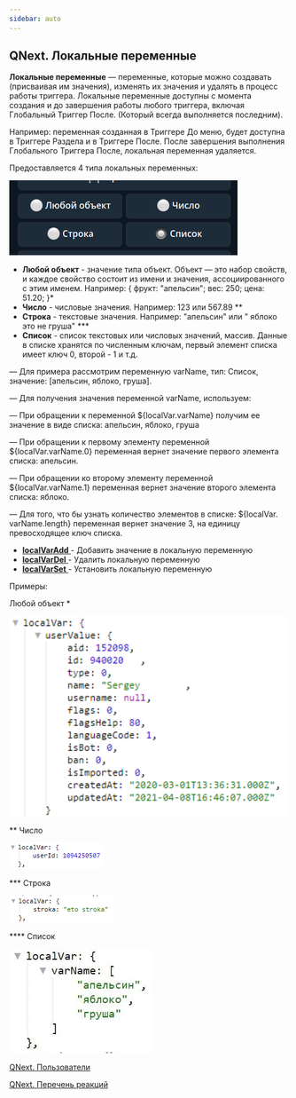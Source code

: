 ```yaml
---
sidebar: auto
---
```


## QNext. Локальные переменные

**Локальные переменные** — переменные, которые можно создавать (присваивая им значения), изменять их значения и удалять  в процесс работы триггера. Локальные переменные доступны с момента создания и до завершения работы любого триггера, включая Глобальный Триггер После. (Который всегда выполняется последним).

Например: переменная созданная в Триггере До меню, будет доступна в Триггере Раздела и в Триггере После. После завершения выполнения Глобального Триггера После, локальная переменная удаляется.

Предоставляется 4 типа локальных переменных:

![](./1.png)
* **Любой объект** - значение типа объект. Объект — это набор свойств, и каждое свойство состоит из имени и значения, ассоциированного с этим именем. Например: { фрукт: "апельсин"; вес: 250; цена: 51.20; }*
* **Число** - числовые значения. Например: 123 или 567.89 **
* **Строка** - текстовые значения. Например: "апельсин" или " яблоко это не груша" ***
* **Список** - список текстовых или числовых значений, массив. Данные в списке хранятся по численным ключам, первый элемент списка имеет ключ 0, второй - 1 и т.д. 

— Для примера рассмотрим переменную varName, тип: Список, значение: [апельсин, яблоко, груша].

— Для получения значения переменной varName, используем: 

— При обращении к переменной ${localVar.varName} получим ее значение в виде списка: апельсин, яблоко, груша

— При обращении к первому элементу переменной ${localVar.varName.0} переменная вернет значение первого элемента списка: апельсин.

— При обращении ко второму элементу переменной ${localVar.varName.1} переменная вернет значение второго элемента списка: яблоко.

— Для того, что бы узнать количество элементов в списке: ${localVar. varName.length} переменная вернет значение 3, на единицу превосходящее ключ списка.


 * [**localVarAdd** ](/docs-test/ph/QNext-admin-reaction-localVarAdd-04-30)- Добавить значение в локальную переменную
 * [**localVarDel**  ](/docs-test/ph/QNext-admin-reaction-localVarDel-05-01)- Удалить локальную переменную
 * [**localVarSet** ](/docs-test/ph/QNext-admin-reaction-localVarSet-04-30)- Установить локальную переменную



Примеры:

Любой объект *

![](./2.png)

** Число

![](./3.png)

*** Строка

![](./4.png)

**** Список

![](./5.png)



[QNext. Пользователи](/docs-test/ph/QNext-admin-users-about-05-27)

[QNext. Перечень реакций](/docs-test/ph/QNext-admin-reaction-about-05-01)